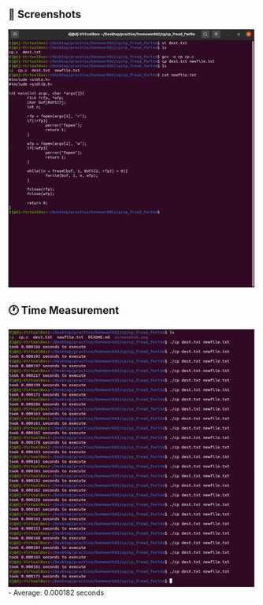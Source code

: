 ## :camera_flash: Screenshots
<img src="screenshot.png" width="500">

## :clock1: Time Measurement
<img src="screenshot_time.png" width="500">
- Average: 0.000182 seconds
